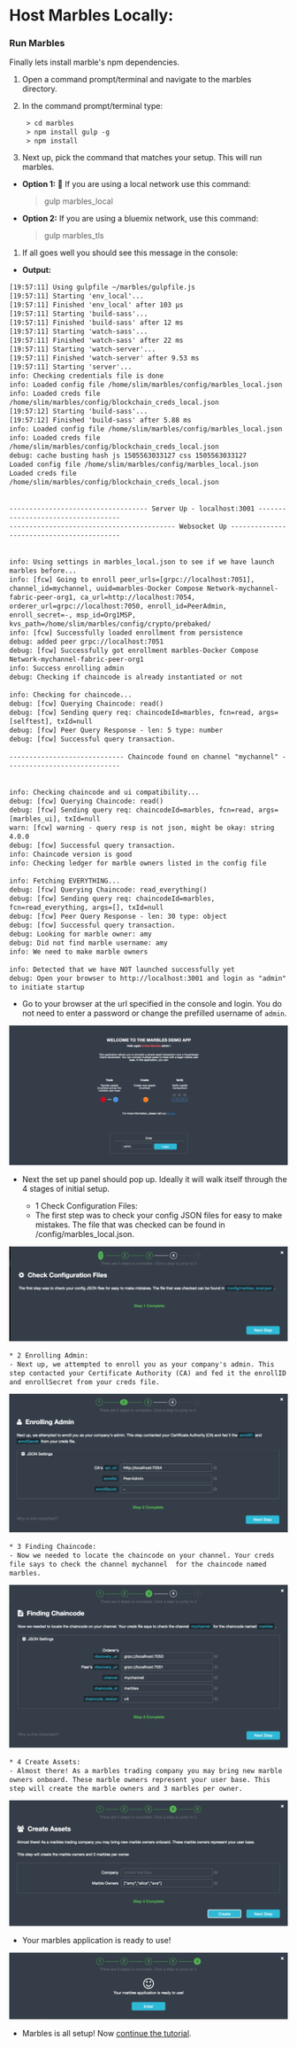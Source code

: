 # Host Marbles Locally:

### <a name="runlocal"></a>Run Marbles
 Finally lets install marble's npm dependencies.

1. Open a command prompt/terminal and navigate to the marbles directory.
1. In the command prompt/terminal type:
	
		> cd marbles
		> npm install gulp -g
		> npm install

1. Next up, pick the command that matches your setup. This will run marbles.

- **Option 1:** :lollipop: If you are using a local network use this command:
	> gulp marbles_local


- **Option 2:** If you are using a bluemix network, use this command:
	> gulp marbles_tls

1. If all goes well you should see this message in the console:

- **Output:**
```
[19:57:11] Using gulpfile ~/marbles/gulpfile.js
[19:57:11] Starting 'env_local'...
[19:57:11] Finished 'env_local' after 103 μs
[19:57:11] Starting 'build-sass'...
[19:57:11] Finished 'build-sass' after 12 ms
[19:57:11] Starting 'watch-sass'...
[19:57:11] Finished 'watch-sass' after 22 ms
[19:57:11] Starting 'watch-server'...
[19:57:11] Finished 'watch-server' after 9.53 ms
[19:57:11] Starting 'server'...
info: Checking credentials file is done
info: Loaded config file /home/slim/marbles/config/marbles_local.json
info: Loaded creds file /home/slim/marbles/config/blockchain_creds_local.json
[19:57:12] Starting 'build-sass'...
[19:57:12] Finished 'build-sass' after 5.88 ms
info: Loaded config file /home/slim/marbles/config/marbles_local.json
info: Loaded creds file /home/slim/marbles/config/blockchain_creds_local.json
debug: cache busting hash js 1505563033127 css 1505563033127
Loaded config file /home/slim/marbles/config/marbles_local.json
Loaded creds file /home/slim/marbles/config/blockchain_creds_local.json


----------------------------------- Server Up - localhost:3001 -----------------------------------
------------------------------------------ Websocket Up ------------------------------------------


info: Using settings in marbles_local.json to see if we have launch marbles before...
info: [fcw] Going to enroll peer_urls=[grpc://localhost:7051], channel_id=mychannel, uuid=marbles-Docker Compose Network-mychannel-fabric-peer-org1, ca_url=http://localhost:7054, orderer_url=grpc://localhost:7050, enroll_id=PeerAdmin, enroll_secret=-, msp_id=Org1MSP, kvs_path=/home/slim/marbles/config/crypto/prebaked/
info: [fcw] Successfully loaded enrollment from persistence
debug: added peer grpc://localhost:7051
debug: [fcw] Successfully got enrollment marbles-Docker Compose Network-mychannel-fabric-peer-org1
info: Success enrolling admin
debug: Checking if chaincode is already instantiated or not

info: Checking for chaincode...
debug: [fcw] Querying Chaincode: read()
debug: [fcw] Sending query req: chaincodeId=marbles, fcn=read, args=[selftest], txId=null
debug: [fcw] Peer Query Response - len: 5 type: number
debug: [fcw] Successful query transaction.

----------------------------- Chaincode found on channel "mychannel" -----------------------------


info: Checking chaincode and ui compatibility...
debug: [fcw] Querying Chaincode: read()
debug: [fcw] Sending query req: chaincodeId=marbles, fcn=read, args=[marbles_ui], txId=null
warn: [fcw] warning - query resp is not json, might be okay: string 4.0.0
debug: [fcw] Successful query transaction.
info: Chaincode version is good
info: Checking ledger for marble owners listed in the config file

info: Fetching EVERYTHING...
debug: [fcw] Querying Chaincode: read_everything()
debug: [fcw] Sending query req: chaincodeId=marbles, fcn=read_everything, args=[], txId=null
debug: [fcw] Peer Query Response - len: 30 type: object
debug: [fcw] Successful query transaction.
debug: Looking for marble owner: amy
debug: Did not find marble username: amy
info: We need to make marble owners

info: Detected that we have NOT launched successfully yet
debug: Open your browser to http://localhost:3001 and login as "admin" to initiate startup
```

* Go to your browser at the url specified in the console and login. You do not need to enter a password or change the prefilled username of `admin`.

![](/doc_images/local-login.png)
	

* Next the set up panel should pop up. Ideally it will walk itself through the 4 stages of initial setup.
	
	* 1 Check Configuration Files: 
	- The first step was to check your config JSON files for easy to make mistakes. The file that was checked can be found in /config/marbles_local.json.

![](/doc_images/step1.png)

	* 2 Enrolling Admin: 
	- Next up, we attempted to enroll you as your company's admin. This step contacted your Certificate Authority (CA) and fed it the enrollID and enrollSecret from your creds file. 

![](/doc_images/step2.png)
		
	* 3 Finding Chaincode: 
	- Now we needed to locate the chaincode on your channel. Your creds file says to check the channel mychannel  for the chaincode named marbles.

![](/doc_images/step3.png)

	* 4 Create Assets: 
	- Almost there! As a marbles trading company you may bring new marble owners onboard. These marble owners represent your user base. This step will create the marble owners and 3 marbles per owner.

![](/doc_images/step4.png)
        


* Your marbles application is ready to use!

![](/doc_images/step5.png)
		
* Marbles is all setup! Now [continue the tutorial](../README.md#use).
